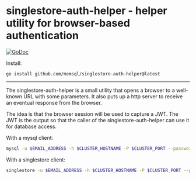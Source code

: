 # singlestore-auth-helper - helper utility for browser-based authentication

[![GoDoc](https://godoc.org/github.com/singlestore/singlestore-auth-helper?status.svg)](https://pkg.go.dev/github.com/singlestore/singlestore-auth-helper)

Install:

	go install github.com/memsql/singlestore-auth-helper@latest

---

The singlestore-auth-helper is a small utility that opens a browser to a well-known
URL with some parameters. It also puts up a http server to receive an eventual response
from the browser.

The idea is that the browser session will be used to capture a JWT. The JWT is the
output so that the caller of the singlestore-auth-helper can use it for database access.

With a mysql client:

```sh
mysql -u $EMAIL_ADDRESS -h $CLUSTER_HOSTNAME -P $CLUSTER_PORT --password=`singlestore-auth-helper` --ssl=TRUE
```

With a singlestore client:

```sh
singlestore -u $EMAIL_ADDRESS -h $CLUSTER_HOSTNAME -P $CLUSTER_PORT --password=`singlestore-auth-helper` --ssl=TRUE --enable-cleartext-plugin
```

